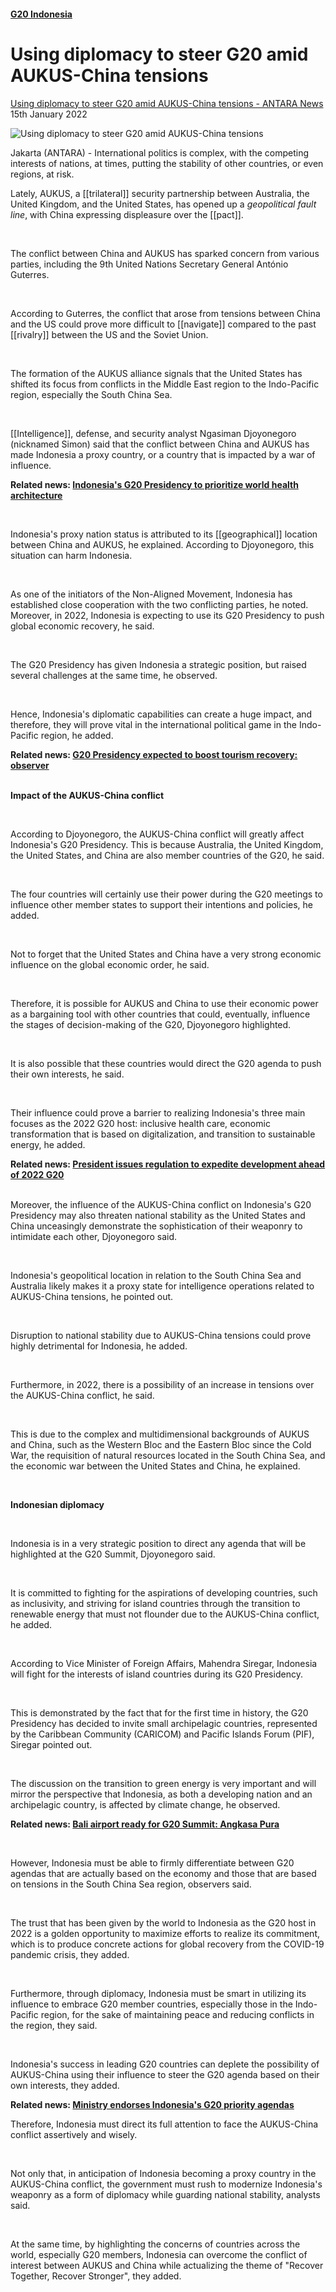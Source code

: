 #### [G20 Indonesia](https://en.antaranews.com/slug/g20-indonesia "G20 Indonesia")

# Using diplomacy to steer G20 amid AUKUS-China tensions
[Using diplomacy to steer G20 amid AUKUS-China tensions - ANTARA News](https://en.antaranews.com/news/209885/using-diplomacy-to-steer-g20-amid-aukus-china-tensions)
15th January 2022

![Using diplomacy to steer G20 amid AUKUS-China tensions](https://cdn.antaranews.com/cache/730x487/2021/12/23/Screenshot_2021-12-23-17-37-36-00.jpg)


Jakarta (ANTARA) - International politics is complex, with the competing interests of nations, at times, putting the stability of other countries, or even regions, at risk.    
  
Lately, AUKUS, a [[trilateral]] security partnership between Australia, the United Kingdom, and the United States, has opened up a *geopolitical fault line*, with China expressing displeasure over the [[pact]].  
  
   
  
The conflict between China and AUKUS has sparked concern from various parties, including the 9th United Nations Secretary General António Guterres.  
  
   
  
According to Guterres, the conflict that arose from tensions between China and the US could prove more difficult to [[navigate]] compared to the past [[rivalry]] between the US and the Soviet Union.  
  
   
  
The formation of the AUKUS alliance signals that the United States has shifted its focus from conflicts in the Middle East region to the Indo-Pacific region, especially the South China Sea.  
  
   
  
[[Intelligence]], defense, and security analyst Ngasiman Djoyonegoro (nicknamed Simon) said that the conflict between China and AUKUS has made Indonesia a proxy country, or a country that is impacted by a war of influence.  
  
  
**Related news: [Indonesia's G20 Presidency to prioritize world health architecture](https://en.antaranews.com/news/208361/indonesias-g20-presidency-to-prioritize-world-health-architecture "Indonesia's G20 Presidency to prioritize world health architecture")**  
  
   
  
Indonesia's proxy nation status is attributed to its [[geographical]] location between China and AUKUS, he explained. According to Djoyonegoro, this situation can harm Indonesia.  
  
   
  
As one of the initiators of the Non-Aligned Movement, Indonesia has established close cooperation with the two conflicting parties, he noted. Moreover, in 2022, Indonesia is expecting to use its G20 Presidency to push global economic recovery, he said.  
  
   
  
The G20 Presidency has given Indonesia a strategic position, but raised several challenges at the same time, he observed.  
  
   
  
Hence, Indonesia's diplomatic capabilities can create a huge impact, and therefore, they will prove vital in the international political game in the Indo-Pacific region, he added.  
  
  
**Related news: [G20 Presidency expected to boost tourism recovery: observer](https://en.antaranews.com/news/207997/g20-presidency-expected-to-boost-tourism-recovery-observer "G20 Presidency expected to boost tourism recovery: observer")**  
   
  
**Impact of the AUKUS-China conflict**  
  
   
  
According to Djoyonegoro, the AUKUS-China conflict will greatly affect Indonesia's G20 Presidency. This is because Australia, the United Kingdom, the United States, and China are also member countries of the G20, he said.  
  
   
  
The four countries will certainly use their power during the G20 meetings to influence other member states to support their intentions and policies, he added.  
  
   
  
Not to forget that the United States and China have a very strong economic influence on the global economic order, he said.  
  
   
  
Therefore, it is possible for AUKUS and China to use their economic power as a bargaining tool with other countries that could, eventually, influence the stages of decision-making of the G20, Djoyonegoro highlighted.  
  
   
  
It is also possible that these countries would direct the G20 agenda to push their own interests, he said.  
  
   
  
Their influence could prove a barrier to realizing Indonesia's three main focuses as the 2022 G20 host: inclusive health care, economic transformation that is based on digitalization, and transition to sustainable energy, he added.  
  
  
**Related news: [President issues regulation to expedite development ahead of 2022 G20](https://en.antaranews.com/news/207609/president-issues-regulation-to-expedite-development-ahead-of-2022-g20 "President issues regulation to expedite development ahead of 2022 G20")**  
   
  
Moreover, the influence of the AUKUS-China conflict on Indonesia's G20 Presidency may also threaten national stability as the United States and China unceasingly demonstrate the sophistication of their weaponry to intimidate each other, Djoyonegoro said.  
  
   
  
Indonesia's geopolitical location in relation to the South China Sea and Australia likely makes it a proxy state for intelligence operations related to AUKUS-China tensions, he pointed out.  
  
   
  
Disruption to national stability due to AUKUS-China tensions could prove highly detrimental for Indonesia, he added.  
  
   
  
Furthermore, in 2022, there is a possibility of an increase in tensions over the AUKUS-China conflict, he said.  
  
   
  
This is due to the complex and multidimensional backgrounds of AUKUS and China, such as the Western Bloc and the Eastern Bloc since the Cold War, the requisition of natural resources located in the South China Sea, and the economic war between the United States and China, he explained.  
  
   
  
**Indonesian diplomacy**  
  
   
  
Indonesia is in a very strategic position to direct any agenda that will be highlighted at the G20 Summit, Djoyonegoro said.  
  
   
  
It is committed to fighting for the aspirations of developing countries, such as inclusivity, and striving for island countries through the transition to renewable energy that must not flounder due to the AUKUS-China conflict, he added.  
  
   
  
According to Vice Minister of Foreign Affairs, Mahendra Siregar, Indonesia will fight for the interests of island countries during its G20 Presidency.  
  
   
  
This is demonstrated by the fact that for the first time in history, the G20 Presidency has decided to invite small archipelagic countries, represented by the Caribbean Community (CARICOM) and Pacific Islands Forum (PIF), Siregar pointed out.  
  
   
  
The discussion on the transition to green energy is very important and will mirror the perspective that Indonesia, as both a developing nation and an archipelagic country, is affected by climate change, he observed.  
  
**Related news: [Bali airport ready for G20 Summit: Angkasa Pura](https://en.antaranews.com/news/207265/bali-airport-ready-for-g20-summit-angkasa-pura "Bali airport ready for G20 Summit: Angkasa Pura")**  
  
   
  
However, Indonesia must be able to firmly differentiate between G20 agendas that are actually based on the economy and those that are based on tensions in the South China Sea region, observers said.  
  
   
  
The trust that has been given by the world to Indonesia as the G20 host in 2022 is a golden opportunity to maximize efforts to realize its commitment, which is to produce concrete actions for global recovery from the COVID-19 pandemic crisis, they added.  
  
   
  
Furthermore, through diplomacy, Indonesia must be smart in utilizing its influence to embrace G20 member countries, especially those in the Indo-Pacific region, for the sake of maintaining peace and reducing conflicts in the region, they said.  
  
   
  
Indonesia's success in leading G20 countries can deplete the possibility of AUKUS-China using their influence to steer the G20 agenda based on their own interests, they added.  
  
  
**Related news: [Ministry endorses Indonesia's G20 priority agendas](https://en.antaranews.com/news/207253/ministry-endorses-indonesias-g20-priority-agendas "Ministry endorses Indonesia's G20 priority agendas")**  
  
Therefore, Indonesia must direct its full attention to face the AUKUS-China conflict assertively and wisely.  
  
   
  
Not only that, in anticipation of Indonesia becoming a proxy country in the AUKUS-China conflict, the government must rush to modernize Indonesia's weaponry as a form of diplomacy while guarding national stability, analysts said.  
  
   
  
At the same time, by highlighting the concerns of countries across the world, especially G20 members, Indonesia can overcome the conflict of interest between AUKUS and China while actualizing the theme of "Recover Together, Recover Stronger", they added.
